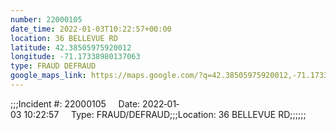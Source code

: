 ```yaml
---
number: 22000105
date_time: 2022-01-03T10:22:57+00:00
location: 36 BELLEVUE RD
latitude: 42.38505975920012
longitude: -71.17338980137063
type: FRAUD DEFRAUD
google_maps_link: https://maps.google.com/?q=42.38505975920012,-71.17338980137063
---
```


;;;Incident #: 22000105     Date: 2022‐01‐03 10:22:57     Type: FRAUD/DEFRAUD;;;Location: 36 BELLEVUE RD;;;;;;
